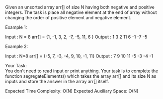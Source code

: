 Given an unsorted array arr[] of size N having both negative and positive integers. The task is place all negative element at the end of array without changing the order of positive element and negative element.

 

Example 1:

Input : 
N = 8
arr[] = {1, -1, 3, 2, -7, -5, 11, 6 }
Output : 
1  3  2  11  6  -1  -7  -5


Example 2:

Input : 
N=8
arr[] = {-5, 7, -3, -4, 9, 10, -1, 11}
Output :
7  9  10  11  -5  -3  -4  -1

 

Your Task:  
You don't need to read input or print anything. Your task is to complete the function segregateElements() which takes the array arr[] and its size N as inputs and store the answer in the array arr[] itself.

 

Expected Time Complexity: O(N)
Expected Auxiliary Space: O(N)
 